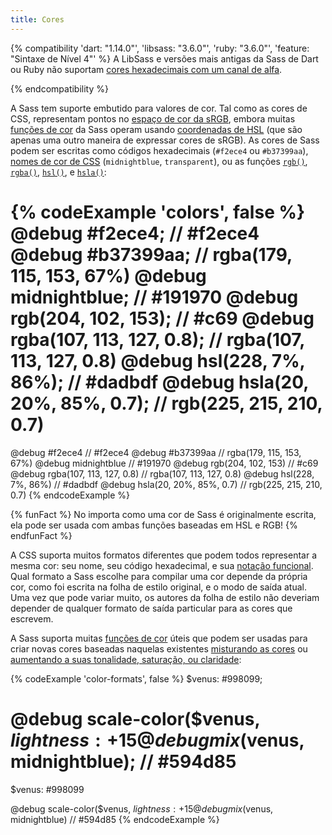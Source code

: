 ```yaml
---
title: Cores
---
```


{% compatibility 'dart: "1.14.0"', 'libsass: "3.6.0"', 'ruby: "3.6.0"', 'feature: "Sintaxe de Nível 4"' %}
  A LibSass e versões mais antigas da Sass de Dart ou Ruby não suportam [cores hexadecimais com um canal de alfa][hex colors with an alpha channel].

  [hex colors with an alpha channel]: https://drafts.csswg.org/css-color/#hex-notation
{% endcompatibility %}

A Sass tem suporte embutido para valores de cor. Tal como as cores de CSS, representam pontos no [espaço de cor da sRGB][sRGB color space], embora muitas [funções de cor][color functions] da Sass operam usando [coordenadas de HSL][HSL coordinates] (que são apenas uma outro maneira de expressar cores de sRGB). As cores de Sass podem ser escritas como códigos hexadecimais (`#f2ece4` ou `#b37399aa`), [nomes de cor de CSS][CSS color names] (`midnightblue`, `transparent`), ou as funções [`rgb()`][], [`rgba()`][], [`hsl()`][], e [`hsla()`][]:

[sRGB color space]: https://en.wikipedia.org/wiki/SRGB
[color functions]: /documentation/modules/color
[HSL coordinates]: https://en.wikipedia.org/wiki/HSL_and_HSV
[CSS color names]: https://developer.mozilla.org/en-US/docs/Web/CSS/color_value#Color_keywords
[`rgb()`]: /documentation/modules#rgb
[`rgba()`]: /documentation/modules#rgba
[`hsl()`]: /documentation/modules#hsl
[`hsla()`]: /documentation/modules#hsla

{% codeExample 'colors', false %}
  @debug #f2ece4; // #f2ece4
  @debug #b37399aa; // rgba(179, 115, 153, 67%)
  @debug midnightblue; // #191970
  @debug rgb(204, 102, 153); // #c69
  @debug rgba(107, 113, 127, 0.8); // rgba(107, 113, 127, 0.8)
  @debug hsl(228, 7%, 86%); // #dadbdf
  @debug hsla(20, 20%, 85%, 0.7); // rgb(225, 215, 210, 0.7)
  ===
  @debug #f2ece4  // #f2ece4
  @debug #b37399aa  // rgba(179, 115, 153, 67%)
  @debug midnightblue  // #191970
  @debug rgb(204, 102, 153)  // #c69
  @debug rgba(107, 113, 127, 0.8)  // rgba(107, 113, 127, 0.8)
  @debug hsl(228, 7%, 86%)  // #dadbdf
  @debug hsla(20, 20%, 85%, 0.7)  // rgb(225, 215, 210, 0.7)
{% endcodeExample %}

{% funFact %}
  No importa como uma cor de Sass é originalmente escrita, ela pode ser usada com ambas funções baseadas em HSL e RGB!
{% endfunFact %}

A CSS suporta muitos formatos diferentes que podem todos representar a mesma cor: seu nome, seu código hexadecimal, e sua [notação funcional][functional notation]. Qual formato a Sass escolhe para compilar uma cor depende da própria cor, como foi escrita na folha de estilo original, e o modo de saída atual. Uma vez que pode variar muito, os autores da folha de estilo não deveriam depender de qualquer formato de saída particular para as cores que escrevem.

[functional notation]: https://developer.mozilla.org/en-US/docs/Web/CSS/color_value

A Sass suporta muitas [funções de cor][color functions] úteis que podem ser usadas para criar novas cores baseadas naquelas existentes [misturando as cores][mixing colors together] ou [aumentando a suas tonalidade, saturação, ou claridade][scaling their hue, saturation, or lightness]:

[mixing colors together]: /documentation/modules/color#mix
[scaling their hue, saturation, or lightness]: /documentation/modules/color#scale

{% codeExample 'color-formats', false %}
  $venus: #998099;

  @debug scale-color($venus, $lightness: +15%); // #a893a8
  @debug mix($venus, midnightblue); // #594d85
  ===
  $venus: #998099

  @debug scale-color($venus, $lightness: +15%)  // #a893a8
  @debug mix($venus, midnightblue)  // #594d85
{% endcodeExample %}
